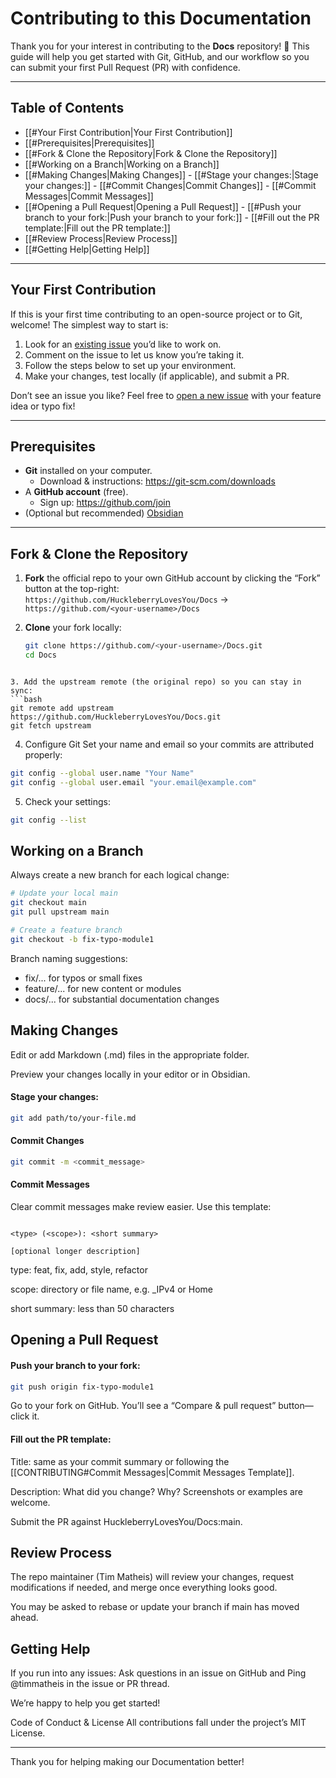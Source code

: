 # Contributing to this Documentation

Thank you for your interest in contributing to the **Docs** repository! 🎉 This guide will help you get started with Git, GitHub, and our workflow so you can submit your first Pull Request (PR) with confidence.

---

## Table of Contents

- [[#Your First Contribution|Your First Contribution]]
- [[#Prerequisites|Prerequisites]]
- [[#Fork & Clone the Repository|Fork & Clone the Repository]]
- [[#Working on a Branch|Working on a Branch]]
- [[#Making Changes|Making Changes]]
		- [[#Stage your changes:|Stage your changes:]]
		- [[#Commit Changes|Commit Changes]]
		- [[#Commit Messages|Commit Messages]]
- [[#Opening a Pull Request|Opening a Pull Request]]
		- [[#Push your branch to your fork:|Push your branch to your fork:]]
		- [[#Fill out the PR template:|Fill out the PR template:]]
- [[#Review Process|Review Process]]
- [[#Getting Help|Getting Help]]


---
## Your First Contribution

If this is your first time contributing to an open-source project or to Git, welcome! The simplest way to start is:

1. Look for an [existing issue](https://github.com/HuckleberryLovesYou/Docs/issues) you’d like to work on.  
2. Comment on the issue to let us know you’re taking it.  
3. Follow the steps below to set up your environment.  
4. Make your changes, test locally (if applicable), and submit a PR.

Don’t see an issue you like? Feel free to [open a new issue](https://github.com/HuckleberryLovesYou/Docs/issues/new) with your feature idea or typo fix!

---

## Prerequisites

- **Git** installed on your computer.  
  - Download & instructions: https://git-scm.com/downloads  
- A **GitHub account** (free).  
  - Sign up: https://github.com/join  
- (Optional but recommended) [Obsidian](https://obsidian.md/download)

---

## Fork & Clone the Repository

1. **Fork** the official repo to your own GitHub account by clicking the “Fork” button at the top-right:  
   `https://github.com/HuckleberryLovesYou/Docs` → `https://github.com/<your-username>/Docs`
   
2. **Clone** your fork locally:  
   ```bash
   git clone https://github.com/<your-username>/Docs.git
   cd Docs
```

3. Add the upstream remote (the original repo) so you can stay in sync:
```bash
git remote add upstream https://github.com/HuckleberryLovesYou/Docs.git
git fetch upstream
```


4. Configure Git
   Set your name and email so your commits are attributed properly:
```bash
git config --global user.name "Your Name"
git config --global user.email "your.email@example.com"
```
5. Check your settings:
```bash
git config --list
```
## Working on a Branch
Always create a new branch for each logical change:
```bash
# Update your local main
git checkout main
git pull upstream main

# Create a feature branch
git checkout -b fix-typo-module1
```

Branch naming suggestions:
- fix/... for typos or small fixes
- feature/... for new content or modules
- docs/... for substantial documentation changes

## Making Changes
Edit or add Markdown (.md) files in the appropriate folder.

Preview your changes locally in your editor or in Obsidian.

#### Stage your changes:
```bash
git add path/to/your-file.md
```

#### Commit Changes
```bash
git commit -m <commit_message>
```

#### Commit Messages
Clear commit messages make review easier. Use this template:
```

<type> (<scope>): <short summary>

[optional longer description]
```

type:
feat, fix, add, style, refactor

scope: 
directory or file name, e.g. _IPv4 or Home

short summary:
less than 50 characters

## Opening a Pull Request
#### Push your branch to your fork:

```bash
git push origin fix-typo-module1
```
Go to your fork on GitHub. You’ll see a “Compare & pull request” button—click it.

#### Fill out the PR template:
Title: same as your commit summary or following the [[CONTRIBUTING#Commit Messages|Commit Messages Template]].

Description: What did you change? Why? Screenshots or examples are welcome.

Submit the PR against HuckleberryLovesYou/Docs:main.

## Review Process
The repo maintainer (Tim Matheis) will review your changes, request modifications if needed, and merge once everything looks good.

You may be asked to rebase or update your branch if main has moved ahead.

## Getting Help
If you run into any issues:
Ask questions in an issue on GitHub and Ping @timmatheis in the issue or PR thread.

We’re happy to help you get started!

Code of Conduct & License
All contributions fall under the project’s MIT License.

---

Thank you for helping making our Documentation better!